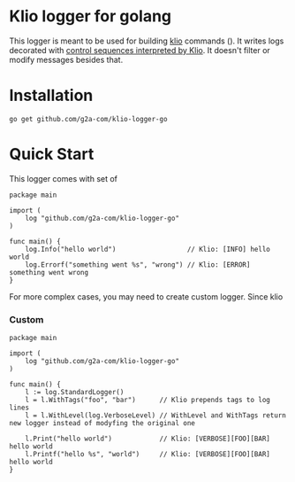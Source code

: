 # Klio logger for golang

This logger is meant to be used for building [klio](https://github.com/g2a-com/klio) commands (). It
writes logs decorated with
[control sequences interpreted by Klio](https://github.com/g2a-com/klio/blob/main/docs/output-handling.md).
It doesn't filter or modify messages besides that.

# Installation

```
go get github.com/g2a-com/klio-logger-go
```

# Quick Start

This logger comes with set of

```golang
package main

import (
	log "github.com/g2a-com/klio-logger-go"
)

func main() {
	log.Info("hello world")                  // Klio: [INFO] hello world
	log.Errorf("something went %s", "wrong") // Klio: [ERROR] something went wrong
}
```

For more complex cases, you may need to create custom logger. Since klio

### Custom

```golang
package main

import (
	log "github.com/g2a-com/klio-logger-go"
)

func main() {
	l := log.StandardLogger()
	l = l.WithTags("foo", "bar")      // Klio prepends tags to log lines
	l = l.WithLevel(log.VerboseLevel) // WithLevel and WithTags return new logger instead of modyfing the original one

	l.Print("hello world")            // Klio: [VERBOSE][FOO][BAR] hello world
	l.Printf("hello %s", "world")     // Klio: [VERBOSE][FOO][BAR] hello world
}
```
